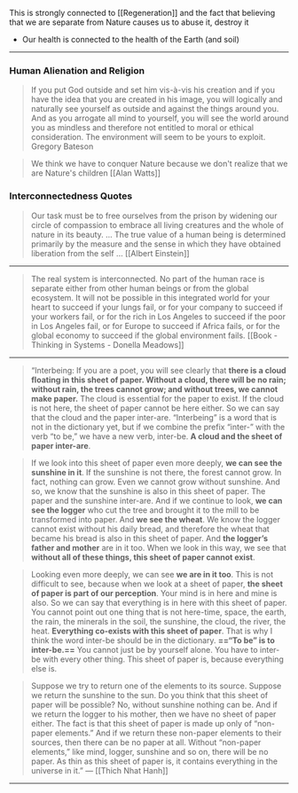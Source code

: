 This is strongly connected to [[Regeneration]] and the fact that believing that we are separate from Nature causes us to abuse it, destroy it

- Our health is connected to the health of the Earth (and soil)

-------------------

### Human Alienation and Religion

> If you put God outside and set him vis-à-vis his creation and if you have the idea that you are created in his image, you will logically and naturally see yourself as outside and against the things around you. And as you arrogate all mind to yourself, you will see the world around you as mindless and therefore not entitled to moral or ethical consideration. The environment will seem to be yours to exploit. Gregory Bateson

> We think we have to conquer Nature because we don't realize that we are Nature's children [[Alan Watts]]

### Interconnectedness Quotes

> Our task must be to free ourselves from the prison by widening our circle of compassion to embrace all living creatures and the whole of nature in its beauty. ... The true value of a human being is determined primarily by the measure and the sense in which they have obtained liberation from the self ... [[Albert Einstein]]

-------------------

> The real system is interconnected. No part of the human race is separate either from other human beings or from the global ecosystem. It will not be possible in this integrated world for your heart to succeed if your lungs fail, or for your company to succeed if your workers fail, or for the rich in Los Angeles to succeed if the poor in Los Angeles fail, or for Europe to succeed if Africa fails, or for the global economy to succeed if the global environment fails. [[Book - Thinking in Systems - Donella Meadows]]

-------------------

> “Interbeing: If you are a poet, you will see clearly that **there is a cloud floating in this sheet of paper. Without a cloud, there will be no rain; without rain, the trees cannot grow; and without trees, we cannot make paper.** The cloud is essential for the paper to exist. If the cloud is not here, the sheet of paper cannot be here either. So we can say that the cloud and the paper inter-are. “Interbeing” is a word that is not in the dictionary yet, but if we combine the prefix “inter-” with the verb “to be,” we have a new verb, inter-be. **A cloud and the sheet of paper inter-are**. 

> If we look into this sheet of paper even more deeply, **we can see the sunshine in it**. If the sunshine is not there, the forest cannot grow. In fact, nothing can grow. Even we cannot grow without sunshine. And so, we know that the sunshine is also in this sheet of paper. The paper and the sunshine inter-are. And if we continue to look, **we can see the logger** who cut the tree and brought it to the mill to be transformed into paper. And **we see the wheat**. We know the logger cannot exist without his daily bread, and therefore the wheat that became his bread is also in this sheet of paper. And **the logger’s father and mother** are in it too. When we look in this way, we see that **without all of these things, this sheet of paper cannot exist**.
  
> Looking even more deeply, we can see **we are in it too**. This is not difficult to see, because when we look at a sheet of paper, **the sheet of paper is part of our perception**. Your mind is in here and mine is also. So we can say that everything is in here with this sheet of paper. You cannot point out one thing that is not here-time, space, the earth, the rain, the minerals in the soil, the sunshine, the cloud, the river, the heat. **Everything co-exists with this sheet of paper**. That is why I think the word inter-be should be in the dictionary. **==“To be” is to inter-be.==** You cannot just be by yourself alone. You have to inter-be with every other thing. This sheet of paper is, because everything else is.  

> Suppose we try to return one of the elements to its source. Suppose we return the sunshine to the sun. Do you think that this sheet of paper will be possible? No, without sunshine nothing can be. And if we return the logger to his mother, then we have no sheet of paper either. The fact is that this sheet of paper is made up only of “non-paper elements.” And if we return these non-paper elements to their sources, then there can be no paper at all. Without “non-paper elements,” like mind, logger, sunshine and so on, there will be no paper. As thin as this sheet of paper is, it contains everything in the universe in it.”  ― [[Thich Nhat Hanh]]

-------------------